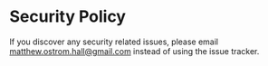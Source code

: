 # Security Policy

If you discover any security related issues, please email matthew.ostrom.hall@gmail.com instead of using the issue tracker.
